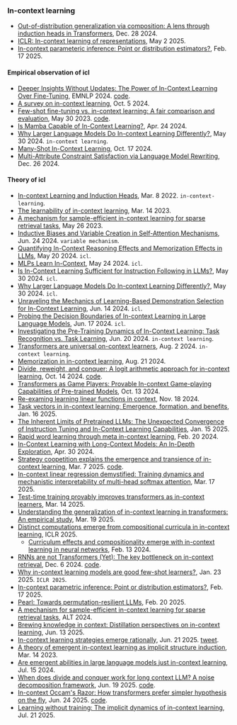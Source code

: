 
### In-context learning

- [Out-of-distribution generalization via composition: A lens through induction heads in Transformers](https://arxiv.org/abs/2408.09503), Dec. 28 2024.
- [ICLR: In-context learning of representations](https://arxiv.org/pdf/2501.00070), May 2 2025.
- [In-context parameteric inference: Point or distribution estimators?](https://arxiv.org/pdf/2502.11617), Feb. 17 2025.

#### Empirical observation of icl

- [Deeper Insights Without Updates: The Power of In-Context Learning Over Fine-Tuning](https://aclanthology.org/2024.findings-emnlp.239.pdf), EMNLP 2024. [code](https://github.com/MikaStars39/ICLvsFinetune).
- [A survey on in-context learning](https://arxiv.org/pdf/2301.00234), Oct. 5 2024.
- [Few-shot fine-tuning vs. in-context learning: A fair comparison and evaluation](https://arxiv.org/pdf/2305.16938), May 30 2023. [code](https://github.com/uds-lsv/llmft).
- [Is Mamba Capable of In-Context Learning?](https://arxiv.org/pdf/2402.03170v2), Apr. 24 2024.
- [Why Larger Language Models Do In-context Learning Differently?](https://arxiv.org/pdf/2405.19592), May 30 2024. `in-context learning`.
- [Many-Shot In-Context Learning](https://arxiv.org/pdf/2404.11018), Oct. 17 2024.
- [Multi-Attribute Constraint Satisfaction via Language Model Rewriting](https://arxiv.org/abs/2412.19198), Dec. 26 2024.

#### Theory of icl

- [In-context Learning and Induction Heads](https://arxiv.org/pdf/2209.11895), Mar. 8 2022. `in-context-learning`.
- [The learnability of in-context learning](https://arxiv.org/pdf/2303.07895), Mar. 14 2023.
- [A mechanism for sample-efficient in-context learning for sparse retrieval tasks](https://arxiv.org/pdf/2305.17040), May 26 2023.
- [Inductive Biases and Variable Creation in Self-Attention Mechanisms](https://arxiv.org/pdf/2110.10090), Jun. 24 2024. `variable mechanism`.
- [Quantifying In-Context Reasoning Effects and Memorization Effects in LLMs](https://arxiv.org/pdf/2405.11880), May 20 2024. `icl`.
- [MLPs Learn In-Context](https://arxiv.org/pdf/2405.15618), May 24 2024. `icl`.
- [Is In-Context Learning Sufficient for Instruction Following in LLMs?](https://arxiv.org/pdf/2405.19874), May 30 2024. `icl`.
- [Why Larger Language Models Do In-context Learning Differently?](https://arxiv.org/pdf/2405.19592), May 30 2024. `icl`.
- [Unraveling the Mechanics of Learning-Based Demonstration Selection for In-Context Learning](https://arxiv.org/pdf/2406.11890), Jun. 14 2024. `icl`.
- [Probing the Decision Boundaries of In-context Learning in Large Language Models](https://arxiv.org/pdf/2406.11233), Jun. 17 2024. `icl`.
- [Investigating the Pre-Training Dynamics of In-Context Learning: Task Recognition vs. Task Learning](https://arxiv.org/pdf/2406.14022), Jun. 20 2024. `in-context learning`.
- [Transformers are universal on-context learners](https://arxiv.org/pdf/2408.01367), Aug. 2 2024. `in-context learning`.
- [Memorization in in-context learning](https://arxiv.org/pdf/2408.11546), Aug. 21 2024.
- [Divide, reweight, and conquer: A logit arithmetic approach for in-context learning](https://arxiv.org/pdf/2410.10074), Oct. 14 2024. [code](https://github.com/Chengsong-Huang/LARA).
- [Transformers as Game Players: Provable In-context Game-playing Capabilities of Pre-trained Models](https://arxiv.org/pdf/2410.09701), Oct. 13 2024.
- [Re-examing learning linear functions in context](https://arxiv.org/pdf/2411.11465), Nov. 18 2024.
- [Task vectors in in-context learning: Emergence, formation, and benefits](https://arxiv.org/pdf/2501.09240), Jan. 16 2025.
- [The Inherent Limits of Pretrained LLMs: The Unexpected Convergence of Instruction Tuning and In-Context Learning Capabilities](https://arxiv.org/pdf/2501.08716), Jan. 15 2025.
- [Rapid word learning through meta in-context learning](https://arxiv.org/pdf/2502.14791), Feb. 20 2024.
- [In-Context Learning with Long-Context Models: An In-Depth Exploration](https://arxiv.org/abs/2405.00200), Apr. 30 2024.
- [Strategy coopetition explains the emergence and transience of in-context learning](https://arxiv.org/pdf/2503.05631), Mar. 7 2025. [code](https://github.com/aadityasingh/icl-dynamics).
- [In-context linear regression demystified: Training dynamics and mechanistic interpretability of multi-head softmax attention](https://arxiv.org/pdf/2503.12734), Mar. 17 2025.
- [Test-time training provably improves transformers as in-context learners](https://arxiv.org/pdf/2503.11842), Mar. 14 2025.
- [Understanding the generalization of in-context learning in transformers: An empirical study](https://arxiv.org/pdf/2503.15579), Mar. 19 2025.
- [Distinct computations emerge from compositional curricula in in-context learning](https://openreview.net/pdf?id=oo5TNikeJl), ICLR 2025.
  - [Curriculum effects and compositionality emerge with in-context learning in neural networks](https://arxiv.org/abs/2402.08674), Feb. 13 2024.
- [RNNs are not Transformers (Yet): The key bottleneck on in-context retrieval](https://arxiv.org/pdf/2402.18510), Dec. 6 2024. [code](https://arxiv.org/pdf/2402.18510).
- [Why in-context learning models are good few-shot learners?](https://openreview.net/forum?id=iLUcsecZJp), Jan. 23 2025. `ICLR 2025`.
- [In-context parametric inference: Point or distribution estimators?](https://arxiv.org/pdf/2502.11617), Feb. 17 2025.
- [Pearl: Towards permutation-resilient LLMs](https://arxiv.org/pdf/2502.14628), Feb. 20 2025.
- [A mechanism for sample-efficient in-context learning for sparse retrieval tasks](https://proceedings.mlr.press/v237/abernethy24a/abernethy24a.pdf), ALT 2024.
- [Brewing knowledge in context: Distillation perspectives on in-context learning](https://arxiv.org/pdf/2506.11516), Jun. 13 2025.
- [In-context learning strategies emerge rationally](https://arxiv.org/abs/2506.17859), Jun. 21 2025. [tweet](https://x.com/EkdeepL/status/1938777753064776060).
- [A theory of emergent in-context learning as implicit structure induction](https://arxiv.org/pdf/2303.07971), Mar. 14 2023.
- [Are emergent abilities in large language models just in-context learning](https://arxiv.org/pdf/2309.01809), Jul. 15 2024.
- [When does divide and conquer work for long context LLM? A noise decomposition framework](https://arxiv.org/pdf/2506.16411), Jun. 19 2025. [code](https://github.com/NehzUx/DivideConquerAgents).
- [In-context Occam's Razor: How transformers prefer simpler hypothesis on the fly](https://arxiv.org/pdf/2506.19351), Jun. 24 2025. [code](https://github.com/puneesh00/ICL-Bayes-Occam).
- [Learning without training: The implicit dynamics of in-context learning](https://arxiv.org/pdf/2507.16003), Jul. 21 2025.


